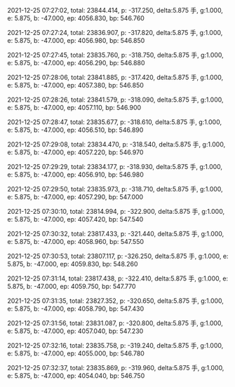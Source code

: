 2021-12-25 07:27:02, total: 23844.414, p: -317.250, delta:5.875 手, g:1.000, e: 5.875, b: -47.000, ep: 4056.830, bp: 546.760

2021-12-25 07:27:24, total: 23836.907, p: -317.820, delta:5.875 手, g:1.000, e: 5.875, b: -47.000, ep: 4056.980, bp: 546.850

2021-12-25 07:27:45, total: 23835.760, p: -318.750, delta:5.875 手, g:1.000, e: 5.875, b: -47.000, ep: 4056.290, bp: 546.880

2021-12-25 07:28:06, total: 23841.885, p: -317.420, delta:5.875 手, g:1.000, e: 5.875, b: -47.000, ep: 4057.380, bp: 546.850

2021-12-25 07:28:26, total: 23841.579, p: -318.090, delta:5.875 手, g:1.000, e: 5.875, b: -47.000, ep: 4057.110, bp: 546.900

2021-12-25 07:28:47, total: 23835.677, p: -318.610, delta:5.875 手, g:1.000, e: 5.875, b: -47.000, ep: 4056.510, bp: 546.890

2021-12-25 07:29:08, total: 23834.470, p: -318.540, delta:5.875 手, g:1.000, e: 5.875, b: -47.000, ep: 4057.220, bp: 546.970

2021-12-25 07:29:29, total: 23834.177, p: -318.930, delta:5.875 手, g:1.000, e: 5.875, b: -47.000, ep: 4056.910, bp: 546.980

2021-12-25 07:29:50, total: 23835.973, p: -318.710, delta:5.875 手, g:1.000, e: 5.875, b: -47.000, ep: 4057.290, bp: 547.000

2021-12-25 07:30:10, total: 23814.994, p: -322.900, delta:5.875 手, g:1.000, e: 5.875, b: -47.000, ep: 4057.420, bp: 547.540

2021-12-25 07:30:32, total: 23817.433, p: -321.440, delta:5.875 手, g:1.000, e: 5.875, b: -47.000, ep: 4058.960, bp: 547.550

2021-12-25 07:30:53, total: 23807.117, p: -326.250, delta:5.875 手, g:1.000, e: 5.875, b: -47.000, ep: 4059.830, bp: 548.260

2021-12-25 07:31:14, total: 23817.438, p: -322.410, delta:5.875 手, g:1.000, e: 5.875, b: -47.000, ep: 4059.750, bp: 547.770

2021-12-25 07:31:35, total: 23827.352, p: -320.650, delta:5.875 手, g:1.000, e: 5.875, b: -47.000, ep: 4058.790, bp: 547.430

2021-12-25 07:31:56, total: 23831.087, p: -320.800, delta:5.875 手, g:1.000, e: 5.875, b: -47.000, ep: 4057.040, bp: 547.230

2021-12-25 07:32:16, total: 23835.758, p: -319.240, delta:5.875 手, g:1.000, e: 5.875, b: -47.000, ep: 4055.000, bp: 546.780

2021-12-25 07:32:37, total: 23835.869, p: -319.960, delta:5.875 手, g:1.000, e: 5.875, b: -47.000, ep: 4054.040, bp: 546.750